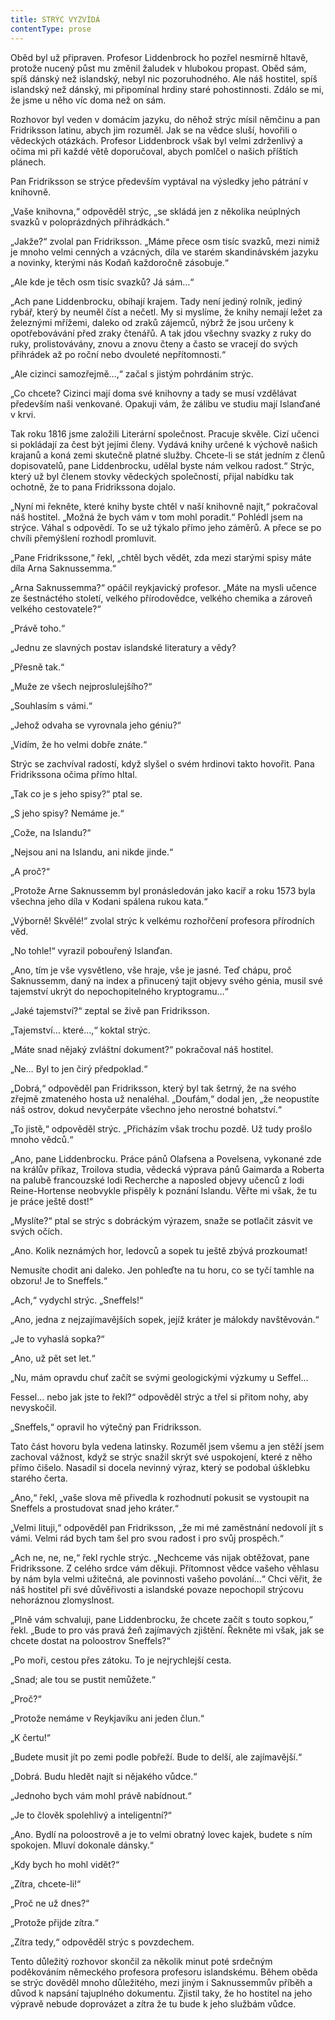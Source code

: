```yaml
---
title: STRÝC VYZVÍDÁ
contentType: prose
---
```


Oběd byl už připraven. Profesor Liddenbrock ho pozřel nesmírně hltavě, protože nucený půst mu změnil žaludek v hlubokou propast. Oběd sám, spíš dánský než islandský, nebyl nic pozoruhodného. Ale náš hostitel, spíš islandský než dánský, mi připomínal hrdiny staré pohostinnosti. Zdálo se mi, že jsme u něho víc doma než on sám.

Rozhovor byl veden v domácím jazyku, do něhož strýc mísil němčinu a pan Fridriksson latinu, abych jim rozuměl. Jak se na vědce sluší, hovořili o vědeckých otázkách. Profesor Liddenbrock však byl velmi zdrženlivý a očima mi při každé větě doporučoval, abych pomlčel o našich příštích plánech.

Pan Fridriksson se strýce především vyptával na výsledky jeho pátrání v knihovně.

„Vaše knihovna,“ odpověděl strýc, „se skládá jen z několika neúplných svazků v poloprázdných přihrádkách.“

„Jakže?“ zvolal pan Fridriksson. „Máme přece osm tisíc svazků, mezi nimiž je mnoho velmi cenných a vzácných, díla ve starém skandinávském jazyku a novinky, kterými nás Kodaň každoročně zásobuje.“

„Ale kde je těch osm tisíc svazků? Já sám…“

„Ach pane Liddenbrocku, obíhají krajem. Tady není jediný rolník, jediný rybář, který by neuměl číst a nečetl. My si myslíme, že knihy nemají ležet za železnými mřížemi, daleko od zraků zájemců, nýbrž že jsou určeny k opotřebovávání před zraky čtenářů. A tak jdou všechny svazky z ruky do ruky, prolistovávány, znovu a znovu čteny a často se vracejí do svých přihrádek až po roční nebo dvouleté nepřítomnosti.“

„Ale cizinci samozřejmě…,“ začal s jistým pohrdáním strýc.

„Co chcete? Cizinci mají doma své knihovny a tady se musí vzdělávat především naši venkované. Opakuji vám, že zálibu ve studiu mají Islanďané v krvi.

Tak roku 1816 jsme založili Literární společnost. Pracuje skvěle. Cizí učenci si pokládají za čest být jejími členy. Vydává knihy určené k výchově našich krajanů a koná zemi skutečně platné služby. Chcete-li se stát jedním z členů dopisovatelů, pane Liddenbrocku, udělal byste nám velkou radost.“ Strýc, který už byl členem stovky vědeckých společností, přijal nabídku tak ochotně, že to pana Fridrikssona dojalo.

„Nyní mi řekněte, které knihy byste chtěl v naší knihovně najít,“ pokračoval náš hostitel. „Možná že bych vám v tom mohl poradit.“ Pohlédl jsem na strýce. Váhal s odpovědí. To se už týkalo přímo jeho záměrů. A přece se po chvíli přemýšlení rozhodl promluvit.

„Pane Fridrikssone,“ řekl, „chtěl bych vědět, zda mezi starými spisy máte díla Arna Saknussemma.“

„Arna Saknussemma?“ opáčil reykjavický profesor. „Máte na mysli učence ze šestnáctého století, velkého přírodovědce, velkého chemika a zároveň velkého cestovatele?“

„Právě toho.“

„Jednu ze slavných postav islandské literatury a vědy?

„Přesně tak.“

„Muže ze všech nejproslulejšího?“

„Souhlasím s vámi.“

„Jehož odvaha se vyrovnala jeho géniu?“

„Vidím, že ho velmi dobře znáte.“

Strýc se zachvíval radostí, když slyšel o svém hrdinovi takto hovořit. Pana Fridrikssona očima přímo hltal.

„Tak co je s jeho spisy?“ ptal se.

„S jeho spisy? Nemáme je.“

„Cože, na Islandu?“

„Nejsou ani na Islandu, ani nikde jinde.“

„A proč?“

„Protože Arne Saknussemm byl pronásledován jako kacíř a roku 1573 byla všechna jeho díla v Kodani spálena rukou kata.“

„Výborně! Skvělé!“ zvolal strýc k velkému rozhořčení profesora přírodních věd.

„No tohle!“ vyrazil pobouřený Islanďan.

„Ano, tím je vše vysvětleno, vše hraje, vše je jasné. Teď chápu, proč Saknussemm, daný na index a přinucený tajit objevy svého génia, musil své tajemství ukrýt do nepochopitelného kryptogramu…“

„Jaké tajemství?“ zeptal se živě pan Fridriksson.

„Tajemství… které…,“ koktal strýc.

„Máte snad nějaký zvláštní dokument?“ pokračoval náš hostitel.

„Ne… Byl to jen čirý předpoklad.“

„Dobrá,“ odpověděl pan Fridriksson, který byl tak šetrný, že na svého zřejmě zmateného hosta už nenaléhal. „Doufám,“ dodal jen, „že neopustíte náš ostrov, dokud nevyčerpáte všechno jeho nerostné bohatství.“

„To jistě,“ odpověděl strýc. „Přicházím však trochu pozdě. Už tudy prošlo mnoho vědců.“

„Ano, pane Liddenbrocku. Práce pánů Olafsena a Povelsena, vykonané zde na králův příkaz, Troilova studia, vědecká výprava pánů Gaimarda a Roberta na palubě francouzské lodi Recherche a naposled objevy učenců z lodi Reine-Hortense neobvykle přispěly k poznání Islandu. Věřte mi však, že tu je práce ještě dost!“

„Myslíte?“ ptal se strýc s dobráckým výrazem, snaže se potlačit zásvit ve svých očích.

„Ano. Kolik neznámých hor, ledovců a sopek tu ještě zbývá prozkoumat!

Nemusíte chodit ani daleko. Jen pohleďte na tu horu, co se tyčí tamhle na obzoru! Je to Sneffels.“

„Ach,“ vydychl strýc. „Sneffels!“

„Ano, jedna z nejzajímavějších sopek, jejíž kráter je málokdy navštěvován.“

„Je to vyhaslá sopka?“

„Ano, už pět set let.“

„Nu, mám opravdu chuť začít se svými geologickými výzkumy u Seffel…

Fessel… nebo jak jste to řekl?“ odpověděl strýc a třel si přitom nohy, aby nevyskočil.

„Sneffels,“ opravil ho výtečný pan Fridriksson.

Tato část hovoru byla vedena latinsky. Rozuměl jsem všemu a jen stěží jsem zachoval vážnost, když se strýc snažil skrýt své uspokojení, které z něho přímo čišelo. Nasadil si docela nevinný výraz, který se podobal úšklebku starého čerta.

„Ano,“ řekl, „vaše slova mě přivedla k rozhodnutí pokusit se vystoupit na Sneffels a prostudovat snad jeho kráter.“

„Velmi lituji,“ odpověděl pan Fridriksson, „že mi mé zaměstnání nedovolí jít s vámi. Velmi rád bych tam šel pro svou radost i pro svůj prospěch.“

„Ach ne, ne, ne,“ řekl rychle strýc. „Nechceme vás nijak obtěžovat, pane Fridrikssone. Z celého srdce vám děkuji. Přítomnost vědce vašeho věhlasu by nám byla velmi užitečná, ale povinnosti vašeho povolání…“ Chci věřit, že náš hostitel při své důvěřivosti a islandské povaze nepochopil strýcovu nehoráznou zlomyslnost.

„Plně vám schvaluji, pane Liddenbrocku, že chcete začít s touto sopkou,“ řekl. „Bude to pro vás pravá žeň zajímavých zjištění. Řekněte mi však, jak se chcete dostat na poloostrov Sneffels?“

„Po moři, cestou přes zátoku. To je nejrychlejší cesta.

„Snad; ale tou se pustit nemůžete.“

„Proč?“

„Protože nemáme v Reykjavíku ani jeden člun.“

„K čertu!“

„Budete musit jít po zemi podle pobřeží. Bude to delší, ale zajímavější.“

„Dobrá. Budu hledět najít si nějakého vůdce.“

„Jednoho bych vám mohl právě nabídnout.“

„Je to člověk spolehlivý a inteligentní?“

„Ano. Bydlí na poloostrově a je to velmi obratný lovec kajek, budete s ním spokojen. Mluví dokonale dánsky.“

„Kdy bych ho mohl vidět?“

„Zítra, chcete-li!“

„Proč ne už dnes?“

„Protože přijde zítra.“

„Zítra tedy,“ odpověděl strýc s povzdechem.

Tento důležitý rozhovor skončil za několik minut poté srdečným poděkováním německého profesora profesoru islandskému. Během oběda se strýc dověděl mnoho důležitého, mezi jiným i Saknussemmův příběh a důvod k napsání tajuplného dokumentu. Zjistil taky, že ho hostitel na jeho výpravě nebude doprovázet a zítra že tu bude k jeho službám vůdce.
